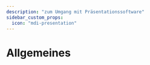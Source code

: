 ```yaml
---
description: "zum Umgang mit Präsentationssoftware"
sidebar_custom_props:
  icon: "mdi-presentation"
---
```


# Allgemeines

<Features />

